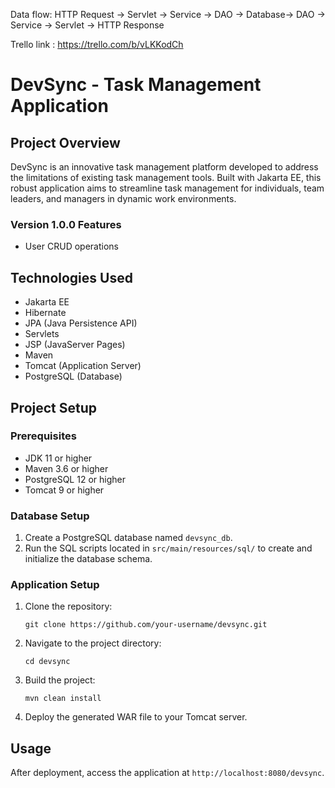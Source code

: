 Data flow:
HTTP Request -> Servlet -> Service -> DAO -> Database-> DAO -> Service -> Servlet -> HTTP Response


Trello link : https://trello.com/b/vLKKodCh
# DevSync - Task Management Application

## Project Overview

DevSync is an innovative task management platform developed to address the limitations of existing task management tools. Built with Jakarta EE, this robust application aims to streamline task management for individuals, team leaders, and managers in dynamic work environments.

### Version 1.0.0 Features
- User CRUD operations




## Technologies Used

- Jakarta EE
- Hibernate
- JPA (Java Persistence API)
- Servlets
- JSP (JavaServer Pages)
- Maven
- Tomcat (Application Server)
- PostgreSQL (Database)

## Project Setup

### Prerequisites
- JDK 11 or higher
- Maven 3.6 or higher
- PostgreSQL 12 or higher
- Tomcat 9 or higher

### Database Setup
1. Create a PostgreSQL database named `devsync_db`.
2. Run the SQL scripts located in `src/main/resources/sql/` to create and initialize the database schema.

### Application Setup
1. Clone the repository:
   ```
   git clone https://github.com/your-username/devsync.git
   ```
2. Navigate to the project directory:
   ```
   cd devsync
   ```
3. Build the project:
   ```
   mvn clean install
   ```
4. Deploy the generated WAR file to your Tomcat server.

## Usage

After deployment, access the application at `http://localhost:8080/devsync`.
